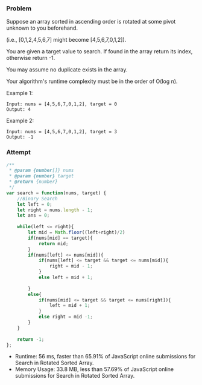 ### Problem
Suppose an array sorted in ascending order is rotated at some pivot unknown to you beforehand.

(i.e., [0,1,2,4,5,6,7] might become [4,5,6,7,0,1,2]).

You are given a target value to search. If found in the array return its index, otherwise return -1.

You may assume no duplicate exists in the array.

Your algorithm's runtime complexity must be in the order of O(log n).

Example 1:
```
Input: nums = [4,5,6,7,0,1,2], target = 0
Output: 4
```
Example 2:
```
Input: nums = [4,5,6,7,0,1,2], target = 3
Output: -1
```
### Attempt

```javascript
/**
 * @param {number[]} nums
 * @param {number} target
 * @return {number}
 */
var search = function(nums, target) {
    //Binary Search
    let left = 0;
    let right = nums.length - 1; 
    let ans = 0;
    
    while(left <= right){
        let mid = Math.floor((left+right)/2)
        if(nums[mid] == target){
            return mid;
        }
        if(nums[left] <= nums[mid]){
            if(nums[left] <= target && target <= nums[mid]){
                right = mid - 1;
            }
            else left = mid + 1;
        
        }
        else{
            if(nums[mid] <= target && target <= nums[right]){
                left = mid + 1;
            }
            else right = mid -1;
        }
    }
    
    return -1;
};
```
- Runtime: 56 ms, faster than 65.91% of JavaScript online submissions for Search in Rotated Sorted Array.
- Memory Usage: 33.8 MB, less than 57.69% of JavaScript online submissions for Search in Rotated Sorted Array.
